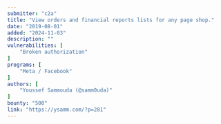 ```yaml
---
submitter: "c2a"
title: "View orders and financial reports lists for any page shop."
date: "2019-08-01"
added: "2024-11-03"
description: ""
vulnerabilities: [
    "Broken authorization"
]
programs: [
    "Meta / Facebook"
]
authors: [
    "Youssef Sammouda (@samm0uda)"
]
bounty: "500"
link: "https://ysamm.com/?p=281"
---
```




